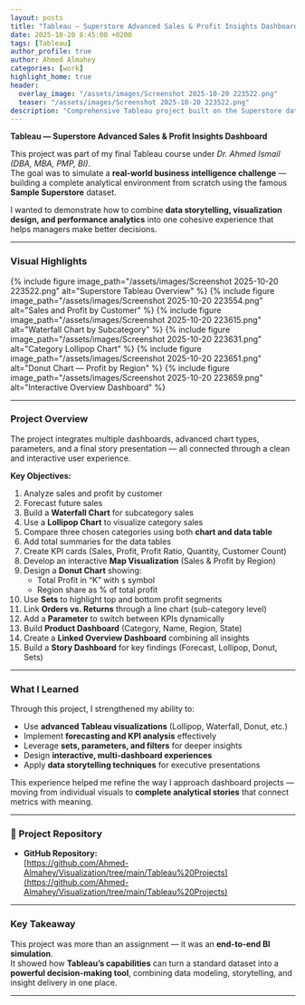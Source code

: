 ```yaml
---
layout: posts
title: "Tableau — Superstore Advanced Sales & Profit Insights Dashboard"
date: 2025-10-20 8:45:00 +0200
tags: [Tableau]
author_profile: true
author: Ahmed Almahey
categories: [work]
highlight_home: true
header:
  overlay_image: "/assets/images/Screenshot 2025-10-20 223522.png"
  teaser: "/assets/images/Screenshot 2025-10-20 223522.png"
description: "Comprehensive Tableau project built on the Superstore dataset — uncovering sales and profit insights through forecasting, interactive visuals, and storytelling dashboards."
---
```


**Tableau — Superstore Advanced Sales & Profit Insights Dashboard**

This project was part of my final Tableau course under *Dr. Ahmed Ismail (DBA, MBA, PMP, BI)*.  
The goal was to simulate a **real-world business intelligence challenge** — building a complete analytical environment from scratch using the famous **Sample Superstore** dataset.

I wanted to demonstrate how to combine **data storytelling, visualization design, and performance analytics** into one cohesive experience that helps managers make better decisions.

---

###  Visual Highlights

{% include figure image_path="/assets/images/Screenshot 2025-10-20 223522.png" alt="Superstore Tableau Overview" %}
{% include figure image_path="/assets/images/Screenshot 2025-10-20 223554.png" alt="Sales and Profit by Customer" %}
{% include figure image_path="/assets/images/Screenshot 2025-10-20 223615.png" alt="Waterfall Chart by Subcategory" %}
{% include figure image_path="/assets/images/Screenshot 2025-10-20 223631.png" alt="Category Lollipop Chart" %}
{% include figure image_path="/assets/images/Screenshot 2025-10-20 223651.png" alt="Donut Chart — Profit by Region" %}
{% include figure image_path="/assets/images/Screenshot 2025-10-20 223659.png" alt="Interactive Overview Dashboard" %}

---

###  Project Overview

The project integrates multiple dashboards, advanced chart types, parameters, and a final story presentation — all connected through a clean and interactive user experience.

**Key Objectives:**
1. Analyze sales and profit by customer  
2. Forecast future sales  
3. Build a **Waterfall Chart** for subcategory sales  
4. Use a **Lollipop Chart** to visualize category sales  
5. Compare three chosen categories using both **chart and data table**  
6. Add total summaries for the data tables  
7. Create KPI cards (Sales, Profit, Profit Ratio, Quantity, Customer Count)  
8. Develop an interactive **Map Visualization** (Sales & Profit by Region)  
9. Design a **Donut Chart** showing:
   - Total Profit in “K” with `$` symbol  
   - Region share as % of total profit  
10. Use **Sets** to highlight top and bottom profit segments  
11. Link **Orders vs. Returns** through a line chart (sub-category level)  
12. Add a **Parameter** to switch between KPIs dynamically  
13. Build **Product Dashboard** (Category, Name, Region, State)  
14. Create a **Linked Overview Dashboard** combining all insights  
15. Build a **Story Dashboard** for key findings (Forecast, Lollipop, Donut, Sets)

---

###  What I Learned

Through this project, I strengthened my ability to:
- Use **advanced Tableau visualizations** (Lollipop, Waterfall, Donut, etc.)  
- Implement **forecasting and KPI analysis** effectively  
- Leverage **sets, parameters, and filters** for deeper insights  
- Design **interactive, multi-dashboard experiences**  
- Apply **data storytelling techniques** for executive presentations  

This experience helped me refine the way I approach dashboard projects — moving from individual visuals to **complete analytical stories** that connect metrics with meaning.

---

### 🔗 Project Repository

- **GitHub Repository:**  
  [https://github.com/Ahmed-Almahey/Visualization/tree/main/Tableau%20Projects](https://github.com/Ahmed-Almahey/Visualization/tree/main/Tableau%20Projects)

---

###  Key Takeaway

This project was more than an assignment — it was an **end-to-end BI simulation**.  
It showed how **Tableau’s capabilities** can turn a standard dataset into a **powerful decision-making tool**, combining data modeling, storytelling, and insight delivery in one place.

---
